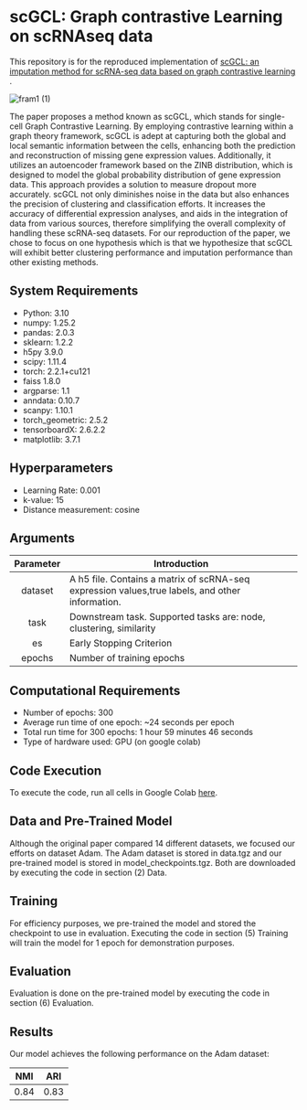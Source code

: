 # scGCL: Graph contrastive Learning on scRNAseq data

This repository is for the reproduced implementation of [scGCL: an imputation method for scRNA-seq data based on graph contrastive learning ](https://doi.org/10.1093/bioinformatics/btad098).

![fram1 (1)](https://github.com/zehaoxiong123/scGCL/blob/main/scGCL.png)

The paper proposes a method known as scGCL, which stands for single-cell Graph Contrastive Learning. By employing contrastive learning within a graph theory framework, scGCL is adept at capturing both the global and local semantic information between the cells, enhancing both the prediction and reconstruction of missing gene expression values. Additionally, it utilizes an autoencoder framework based on the ZINB distribution, which is designed to model the global probability distribution of gene expression data. This approach provides a solution to measure dropout more accurately.
scGCL not only diminishes noise in the data but also enhances the precision of clustering and classification efforts. It increases the accuracy of differential expression analyses, and aids in the integration of data from various sources, therefore simplifying the overall complexity of handling these scRNA-seq datasets.
For our reproduction of the paper, we chose to focus on one hypothesis which is that we hypothesize that scGCL will exhibit better clustering performance and imputation performance than other existing methods.
## System Requirements

- Python: 3.10
- numpy: 1.25.2
- pandas: 2.0.3
- sklearn: 1.2.2
- h5py 3.9.0
- scipy: 1.11.4
- torch: 2.2.1+cu121
- faiss 1.8.0
- argparse: 1.1
- anndata: 0.10.7
- scanpy: 1.10.1
- torch_geometric: 2.5.2
- tensorboardX: 2.6.2.2
- matplotlib: 3.7.1

## Hyperparameters

- Learning Rate: 0.001
- k-value: 15
- Distance measurement: cosine

## Arguments
|    Parameter    | Introduction                                                 |
| :-------------: | ------------------------------------------------------------ |
|    dataset     | A h5 file. Contains a matrix of scRNA-seq expression values,true labels, and other information. |
|  task  | Downstream task. Supported tasks are: node, clustering, similarity                                     |
| es | Early Stopping Criterion                                   |
|     epochs     | Number of training epochs                                    |

## Computational Requirements

- Number of epochs: 300
- Average run time of one epoch: ~24 seconds per epoch
- Total run time for 300 epochs: 1 hour 59 minutes 46 seconds
- Type of hardware used: GPU (on google colab)

## Code Execution

To execute the code, run all cells in Google Colab [here](https://colab.research.google.com/drive/1Xt6CvyWiQBu_v8UwNq5uxTFqmuC2yxS8?usp=sharing).

## Data and Pre-Trained Model
Although the original paper compared 14 different datasets, we focused our efforts on dataset Adam.
The Adam dataset is stored in data.tgz and our pre-trained model is stored in model_checkpoints.tgz. Both are downloaded by executing the code in section (2) Data.

## Training

For efficiency purposes, we pre-trained the model and stored the checkpoint to use in evaluation. Executing the code in section (5) Training will train the model for 1 epoch for demonstration purposes.

## Evaluation

Evaluation is done on the pre-trained model by executing the code in section (6) Evaluation.

## Results

Our model achieves the following performance on the Adam dataset:

| NMI  | ARI |
| ---------------- | -------------- |
|  0.84      |      0.83      |